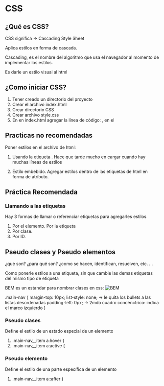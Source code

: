 # CSS

## ¿Qué es CSS?

CSS significa -> Cascading Style Sheet

Aplica estilos en forma de cascada.

Cascading, es el nombre del algoritmo que usa el navegador al momento de implementar los estilos.

Es darle un estilo visual al html

## ¿Como iniciar CSS?

1. Tener creado un directorio del proyecto
2. Crear el archivo index.html
3. Crear directorio CSS
4. Crear archivo style.css
5. En en index.html agregar la línea de código: <link rel="stylesheet" href="./style.css">, en el <head></head> 

##  Practicas no recomendadas

Poner estilos en el archivo de html:
1. Usando la etiqueta <style></style>. Hace que tarde mucho en cargar cuando hay muchas líneas de estilos

2. Estilo embebido. Agregar estilos dentro de las etiquetas de html en forma de atributo.

## Práctica Recomendada

### Llamando a las etiquetas
Hay 3 formas de llamar o referenciar etiquetas para agregarles estilos

1. Por el elemento. Por la etiqueta 
2. Por clase.
3. Por ID.

## Pseudo clases y Pseudo elementos

¿qué son?
¿para qué son?
¿como se hacen, identifican, resuelven, etc. . . 

Como ponerle estilos a una etiqueta, sin que cambie las demas etiquetas del mismo tipo de etiqueta

BEM es un estandar para nombrar clases en css: 
![BEM](https://en.bem.info/methodology/faq/#why-bem)


.main-nav {
    margin-top: 10px;
    list-style: none; -> le quita los bullets  a las listas desordenadas
    padding-left: 0px; -> 2mdo cuadro concénctrico: indica el marco izquierdo
}

### Pseudo clases

Define el estilo de un estado especial de un elemento
1. .main-nav__item a:hover {
2. .main-nav__item a:active {

### Pseudo elemento

Define el estilo de una parte específica de un elemento
1. .main-nav__item a::after {